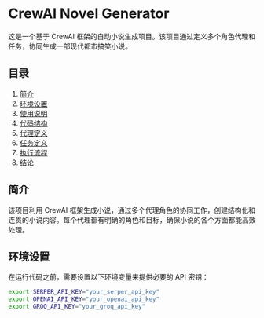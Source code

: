 # CrewAI Novel Generator

这是一个基于 CrewAI 框架的自动小说生成项目。该项目通过定义多个角色代理和任务，协同生成一部现代都市搞笑小说。

## 目录

1. [简介](#简介)
2. [环境设置](#环境设置)
3. [使用说明](#使用说明)
4. [代码结构](#代码结构)
5. [代理定义](#代理定义)
6. [任务定义](#任务定义)
7. [执行流程](#执行流程)
8. [结论](#结论)

## 简介

该项目利用 CrewAI 框架生成小说，通过多个代理角色的协同工作，创建结构化和连贯的小说内容。每个代理都有明确的角色和目标，确保小说的各个方面都能高效处理。

## 环境设置

在运行代码之前，需要设置以下环境变量来提供必要的 API 密钥：

```bash
export SERPER_API_KEY="your_serper_api_key"
export OPENAI_API_KEY="your_openai_api_key"
export GROQ_API_KEY="your_groq_api_key"

